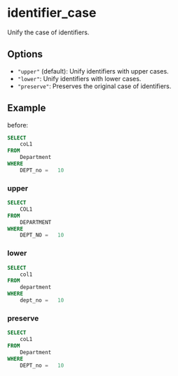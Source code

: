 # identifier_case

Unify the case of identifiers.

## Options

- `"upper"` (default): Unify identifiers with upper cases.
- `"lower"`: Unify identifiers with lower cases.
- `"preserve"`: Preserves the original case of identifiers.

## Example

before:

```sql
SELECT
	coL1
FROM
	Department
WHERE
	DEPT_no	=	10
```

### upper

```sql
SELECT
	COL1
FROM
	DEPARTMENT
WHERE
	DEPT_NO	=	10
```

### lower

```sql
SELECT
	col1
FROM
	department
WHERE
	dept_no	=	10
```

### preserve

```sql
SELECT
	coL1
FROM
	Department
WHERE
	DEPT_no	=	10
```

